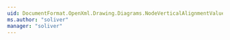 ```yaml
---
uid: DocumentFormat.OpenXml.Drawing.Diagrams.NodeVerticalAlignmentValues
ms.author: "soliver"
manager: "soliver"
---
```

